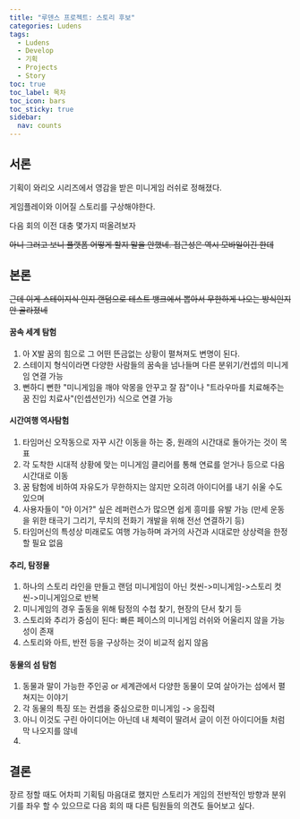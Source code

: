 ```yaml
---
title: "루덴스 프로젝트: 스토리 후보"
categories: Ludens
tags:
  - Ludens
  - Develop
  - 기획
  - Projects
  - Story
toc: true
toc_label: 목차
toc_icon: bars
toc_sticky: true
sidebar:
  nav: counts
---
```

## 서론
기획이 와리오 시리즈에서 영감을 받은 미니게임 러쉬로 정해졌다.

게임플레이와 이어질 스토리를 구상해야한다.

다음 회의 이전 대충 몇가지 떠올려보자

~~아니 그러고 보니 플랫폼 어떻게 할지 말을 안했네. 접근성은 역시 모바일이긴 한데~~
## 본론
~~근데 이게 스테이지식 인지 랜덤으로 테스트 뱅크에서 뽑아서 무한하게 나오는 방식인지 안 골라졌네~~
#### 꿈속 세계 탐험
1. 아 X발 꿈의 힘으로 그 어떤 뜬금없는 상황이 펼쳐져도 변명이 된다.
2. 스테이지 형식이라면 다양한 사람들의 꿈속을 넘나들며 다른 분위기/컨셉의 미니게임 연결 가능
3. 뻔하디 뻔한 "미니게임을 깨야 악몽을 안꾸고 잘 잠"이나 "트라우마를 치료해주는 꿈 진입 치료사"(인셉션인가) 식으로 연결 가능
#### 시간여행 역사탐험
1. 타임머신 오작동으로 자꾸 시간 이동을 하는 중, 원래의 시간대로 돌아가는 것이 목표
2. 각 도착한 시대적 상황에 맞는 미니게임 클리어를 통해 연료를 얻거나 등으로 다음 시간대로 이동
3. 꿈 탐험에 비하여 자유도가 무한하지는 않지만 오히려 아이디어를 내기 쉬울 수도 있으며
4. 사용자들이 "아 이거?" 싶은 레퍼런스가 많으면 쉽게 흥미를 유발 가능 (만세 운동을 위한 태극기 그리기, 무치의 전화기 개발을 위해 전선 연결하기 등)
5. 타임머신의 특성상 미래로도 여행 가능하며 과거의 사건과 시대로만 상상력을 한정할 필요 없음
#### 추리, 탐정물
1. 하나의 스토리 라인을 만들고 랜덤 미니게임이 아닌 컷씬->미니게임->스토리 컷씬->미니게임으로 반복
2. 미니게임의 경우 출동을 위해 탐정의 수첩 찾기, 현장의 단서 찾기 등
3. 스토리와 추리가 중심이 된다: 빠른 페이스의 미니게임 러쉬와 어울리지 않을 가능성이 존재
4. 스토리와 아트, 반전 등을 구상하는 것이 비교적 쉽지 않음
#### 동물의 섬 탐험
1. 동물과 말이 가능한 주인공 or 세계관에서 다양한 동물이 모여 살아가는 섬에서 펼쳐지는 이야기
2. 각 동물의 특징 또는 컨셉을 중심으로한 미니게임 -> 응집력
3. 아니 이것도 구린 아이디어는 아닌데 내 체력이 딸려서 글이 이전 아이디어들 처럼 막 나오지를 않네
4. 
## 결론
장르 정할 때도 어차피 기획팀 마음대로 했지만 스토리가 게임의 전반적인 방향과 분위기를 좌우 할 수 있으므로 다음 회의 때 다른 팀원들의 의견도 들어보고 싶다.
